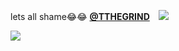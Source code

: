 lets all shame😂😂 [**@TTHEGRIND**](https://github.com/TTHEGRIND) 
⠀![](https://files.catbox.moe/698nfn.jpeg) 

<img src="https://komarev.com/ghpvc/?username=germanstare&label= owo&color=000000&style=water" align="left">

⠀

